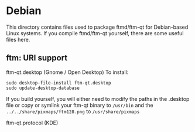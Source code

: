 
Debian
====================
This directory contains files used to package ftmd/ftm-qt
for Debian-based Linux systems. If you compile ftmd/ftm-qt yourself, there are some useful files here.

## ftm: URI support ##


ftm-qt.desktop  (Gnome / Open Desktop)
To install:

	sudo desktop-file-install ftm-qt.desktop
	sudo update-desktop-database

If you build yourself, you will either need to modify the paths in
the .desktop file or copy or symlink your ftm-qt binary to `/usr/bin`
and the `../../share/pixmaps/ftm128.png` to `/usr/share/pixmaps`

ftm-qt.protocol (KDE)

